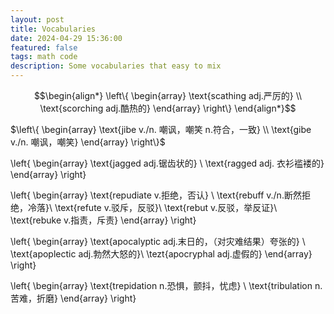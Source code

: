 ```yaml
---
layout: post
title: Vocabularies
date: 2024-04-29 15:36:00
featured: false
tags: math code
description: Some vocabularies that easy to mix
---
```


$$\begin{align*}
\left\{ \begin{array}
\text{scathing adj.严厉的} \\
\text{scorching adj.酷热的}
\end{array} \right\}
\end{align*}$$

$\left\{ \begin{array}
\text{jibe v./n. 嘲讽，嘲笑 n.符合，一致} \\
\text{gibe v./n. 嘲讽，嘲笑}
\end{array} \right\}$

\left\{ \begin{array}
\text{jagged adj.锯齿状的} \\
\text{ragged adj. 衣衫褴褛的}
\end{array} \right\}

\left\{ \begin{array}
\text{repudiate v.拒绝，否认} \\
\text{rebuff v./n.断然拒绝，冷落}\\
\text{refute v.驳斥，反驳}\\
\text{rebut v.反驳，举反证}\\
\text{rebuke v.指责，斥责}
\end{array} \right\}

\left\{ \begin{array}
\text{apocalyptic adj.末日的，（对灾难结果）夸张的} \\
\text{apoplectic adj.勃然大怒的}\\
\tezt{apocryphal adj.虚假的}
\end{array} \right\}

\left\{ \begin{array}
\text{trepidation n.恐惧，颤抖，忧虑} \\
\text{tribulation n.苦难，折磨}
\end{array} \right\}
